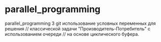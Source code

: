 # parallel_programming
parallel_programming
3 git использование условных переменных для решения
// классической задачи "Производитель-Потребитель" с использованием очереди
// на основе циклического буфера.
